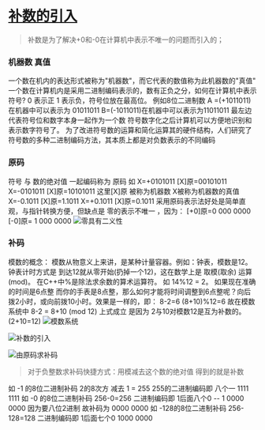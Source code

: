 # [补数的引入](https://github.com/bigbosschenyibo/gitblog/issues/2)

> 补数是为了解决+0和-0在计算机中表示不唯一的问题而引入的；

### 机器数 真值
一个数在机内的表达形式被称为"机器数"，而它代表的数值称为此机器数的"真值"
一个数在计算机内是采用二进制编码表示的，数有正负之分，如何在计算机中表示符号?
0 表示正 1 表示负，符号位放在最高位。
例如8位二进制数 A =(+1011011) 在机器中可以表示为 01011011
B=(-1011011)在机器中可以表示为11011011
最左边代表符号位和数字本身一起作为一个数
符号数字化之后计算机可以方便地识别和表示数字符号了。
为了改进符号数的运算和简化运算其的硬件结构，人们研究了符号数的多种二进制编码方法，其本质上都是对负数表示的不同编码
### 原码
符号 与 数的绝对值 一起编码称为 原码
如 X=+0101011 [X]原=00101011
X=-0101011 [X]原=10101011
这里[X]原 被称为机器数 X被称为机器数的真值
X=-0.1011 [X]原=1.1011
X=+0.1011 [X]原=0.1011
采用原码表示法好处是简单直观，与指针转换方便，但缺点是 零的表示不唯一 ，因为：
[+0]原=0 000 0000
[-0]原= 1 000 0000
![零具有二义性](https://github.com/user-attachments/assets/a9ae9a2a-ef2c-4bcc-bfff-c4dfe1a48867)

### 补码
模数的概念：
模数从物意义上来讲，是某种计量容器。例如：钟表，模数是12。钟表计时方式是 到达12就从零开始(扔掉一个12)，这在数学上是 取模(取余) 运算(mod)。
在C++中%是除法求余数的算术运算符。 如 14%12 = 2。
如果现在准确的时间是6点整 而你的手表是8点整，那么如何才能将时间调整到6点整呢？向后拨2小时，或向前拨10小时。效果是一样的，即：
8-2=6
(8+10)%12=6
故在模数系统中 8-2 = 8+10 (mod 12)
上式成立 是因为 2与10对模数12是互为补数的。(2+10=12)
![模数系统](https://github.com/user-attachments/assets/d2afafe9-e1e9-40b5-bbfa-7a98fb377f6d)

![补数的引入](https://github.com/user-attachments/assets/92db8b02-70f5-4df1-814f-ee84d3430130)

![由原码求补码](https://github.com/user-attachments/assets/ff23436b-5e1b-488d-82b5-d9dd32298185)

> 对于负整数求补码快捷方式：用模减去这个数的绝对值  得到的就是补数

如 -1 的8位二进制补码 2的8次方 减去 1 = 255 255的二进制编码即 八个一 1111 1111
如 -0 的8位二进制补码 256-0=256 二进制编码即 1后面八个0 -- 1 0000 0000 因为要八位2进制 故补码为
0000 0000
如 -128的8位二进制补码 256-128=128 二进制编码即 1后面七个0 1000 0000